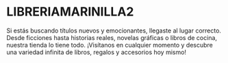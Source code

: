 # LIBRERIAMARINILLA2
Si estás buscando títulos nuevos y emocionantes, llegaste al lugar correcto. Desde ficciones hasta historias reales, novelas gráficas o libros de cocina, nuestra tienda lo tiene todo. ¡Visítanos en cualquier momento y descubre una variedad infinita de libros, regalos y accesorios hoy mismo!
